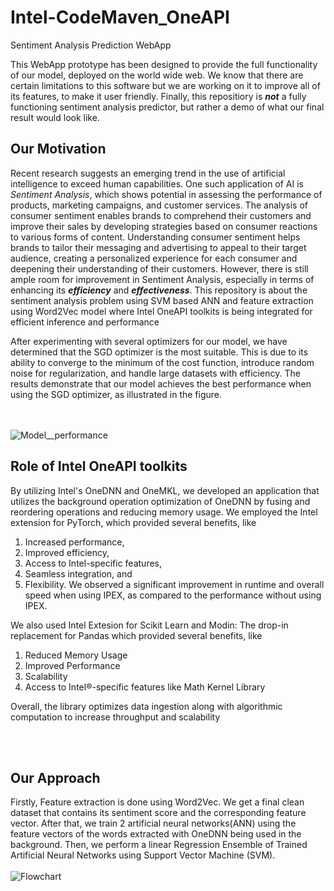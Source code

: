 # Intel-CodeMaven_OneAPI
Sentiment Analysis Prediction WebApp

This WebApp prototype has been designed to provide the full functionality of our model, deployed on the world wide web. We know that there are certain limitations to this software but we are working on it to improve all of its features, to make it user friendly. Finally, this repositiory is ***not*** a fully functioning sentiment analysis predictor, but rather a demo of what our final result would look like.

## Our Motivation

Recent research suggests an emerging trend in the use of artificial intelligence to exceed human capabilities. One such application of AI is *Sentiment Analysis*, which shows potential in assessing the performance of products, marketing campaigns, and customer services. The analysis of consumer sentiment enables brands to comprehend their customers and improve their sales by developing strategies based on consumer reactions to various forms of content. Understanding consumer sentiment helps brands to tailor their messaging and advertising to appeal to their target audience, creating a personalized experience for each consumer and deepening their understanding of their customers. However, there is still ample room for improvement in Sentiment Analysis, especially in terms of enhancing its ***efficiency*** and ***effectiveness***.
This repository is about the sentiment analysis problem using SVM based ANN and feature extraction using Word2Vec model where Intel OneAPI toolkits is being integrated for efficient inference and performance

After experimenting with several optimizers for our model, we have determined that the SGD optimizer is the most suitable. This is due to its ability to converge to the minimum of the cost function, introduce random noise for regularization, and handle large datasets with efficiency. The results demonstrate that our model achieves the best performance when using the SGD optimizer, as illustrated in the figure.

<br/><br/>
![Model__performance](https://user-images.githubusercontent.com/75220234/236590450-2b1ff2e5-a068-45da-930a-5fe878e4f6c2.jpeg)

## Role of Intel OneAPI toolkits
By utilizing Intel's OneDNN and OneMKL, we developed an application that utilizes the background operation optimization of OneDNN by fusing and reordering operations and reducing memory usage. 
We employed the Intel extension for PyTorch, which provided several benefits, like
1. Increased performance, 
2. Improved efficiency, 
3. Access to Intel-specific features, 
4. Seamless integration, and
5. Flexibility.
We observed a significant improvement in runtime and overall speed when using IPEX, as compared to the performance without using IPEX.

We also used Intel Extesion for Scikit Learn and Modin: The drop-in replacement for Pandas which provided several benefits, like
1. Reduced Memory Usage
2. Improved Performance 
3. Scalability
4. Access to Intel®-specific features like Math Kernel Library

Overall, the library optimizes data ingestion along with algorithmic computation to increase throughput and scalability

<br/><br/>

## Our Approach

Firstly, Feature extraction is done using Word2Vec.
We get a final clean dataset that contains its sentiment score and the corresponding feature vector.
After that, we train 2 artificial neural networks(ANN) using the feature vectors of the words extracted with OneDNN being used in the background.
Then, we perform a linear Regression Ensemble of Trained Artificial Neural Networks using Support Vector Machine (SVM).
<br/><br/>
![Flowchart](https://user-images.githubusercontent.com/75220234/236590467-b953be4e-34ac-47ee-8aa3-236fe859f225.jpeg)

